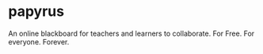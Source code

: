 # papyrus
An online blackboard for teachers and learners to collaborate. For Free. For everyone. Forever.
